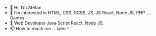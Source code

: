 - 👋 Hi, I’m Stefan
- 👀 I’m interested in HTML, CSS, SCSS, JS, JS React, Node JS, PHP .... Games
- 🌱 Web Developer Java Script React, Node JS.
- 📫 How to reach me ... later !

<!---
Stefan is a ✨ special ✨ repository because its `README.md` (this file) appears on your GitHub profile.
You can click the Preview link to take a look at your changes.
--->
